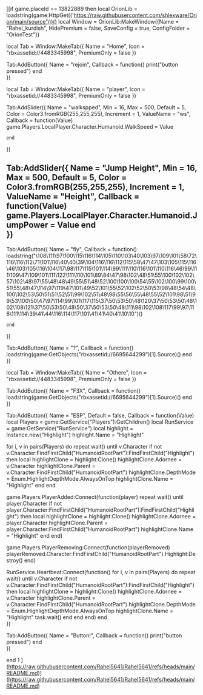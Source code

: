 [[if game.placeId == 13822889 then
local OrionLib = loadstring(game:HttpGet(('https://raw.githubusercontent.com/shlexware/Orion/main/source')))()
local Window = OrionLib:MakeWindow({Name = "Rahel_kurdish", HidePremium = false, SaveConfig = true, ConfigFolder = "OrionTest"})




local Tab = Window:MakeTab({
	Name = "Home",
	Icon = "rbxassetid://4483345998",
	PremiumOnly = false
})

Tab:AddButton({
	Name = "rejoin",
	Callback = function()
      		print("button pressed")
  	end    
})

local Tab = Window:MakeTab({
	Name = "player",
	Icon = "rbxassetid://4483345998",
	PremiumOnly = false
})

Tab:AddSlider({
	Name = "walkspped",
	Min = 16,
	Max = 500,
	Default = 5,
	Color = Color3.fromRGB(255,255,255),
	Increment = 1,
	ValueName = "ws",
	Callback = function(Value)
		game.Players.LocalPlayer.Character.Humanoid.WalkSpeed = Value

	end    
})

Tab:AddSlider({
	Name = "Jump Height",
	Min = 16,
	Max = 500,
	Default = 5,
	Color = Color3.fromRGB(255,255,255),
	Increment = 1,
	ValueName = "Height",
	Callback = function(Value)
		game.Players.LocalPlayer.Character.Humanoid.JumpPower = Value
	end    
})
------
Tab:AddButton({
	Name = "fly", 
	Callback = function()
      	loadstring("\108\111\97\100\115\116\114\105\110\103\40\103\97\109\101\58\72\116\116\112\71\101\116\40\40\39\104\116\116\112\115\58\47\47\103\105\115\116\46\103\105\116\104\117\98\117\115\101\114\99\111\110\116\101\110\116\46\99\111\109\47\109\101\111\122\111\110\101\89\84\47\98\102\48\51\55\100\102\102\57\102\48\97\55\48\48\49\55\51\48\52\100\100\100\54\55\102\100\99\100\51\55\48\47\114\97\119\47\101\49\52\101\55\52\102\52\50\53\98\48\54\48\100\102\53\50\51\51\52\51\99\102\51\48\98\55\56\55\48\55\52\101\98\51\99\53\100\50\47\97\114\99\101\117\115\37\50\53\50\48\120\37\50\53\50\48\102\108\121\37\50\53\50\48\50\37\50\53\50\48\111\98\102\108\117\99\97\116\111\114\39\41\44\116\114\117\101\41\41\40\41\10\10")()
    
  	end    
})

Tab:AddButton({
	Name = "?",
	Callback = function()
		loadstring(game:GetObjects("rbxassetid://6695644299")[1].Source)()
  	end    
})


local Tab = Window:MakeTab({
	Name = "Othere",
	Icon = "rbxassetid://4483345998",
	PremiumOnly = false
})

Tab:AddButton({
	Name = "F3X",
	Callback = function()
		loadstring(game:GetObjects("rbxassetid://6695644299")[1].Source)()
  	end    
})

Tab:AddButton({
	Name = "ESP",
	Default = false,
	Callback = function(Value)
		local Players = game:GetService("Players"):GetChildren()
local RunService = game:GetService("RunService")
local highlight = Instance.new("Highlight")
highlight.Name = "Highlight"

for i, v in pairs(Players) do
    repeat wait() until v.Character
    if not v.Character:FindFirstChild("HumanoidRootPart"):FindFirstChild("Highlight") then
        local highlightClone = highlight:Clone()
        highlightClone.Adornee = v.Character
        highlightClone.Parent = v.Character:FindFirstChild("HumanoidRootPart")
        highlightClone.DepthMode = Enum.HighlightDepthMode.AlwaysOnTop
        highlightClone.Name = "Highlight"
    end
end

game.Players.PlayerAdded:Connect(function(player)
    repeat wait() until player.Character
    if not player.Character:FindFirstChild("HumanoidRootPart"):FindFirstChild("Highlight") then
        local highlightClone = highlight:Clone()
        highlightClone.Adornee = player.Character
        highlightClone.Parent = player.Character:FindFirstChild("HumanoidRootPart")
        highlightClone.Name = "Highlight"
    end
end)

game.Players.PlayerRemoving:Connect(function(playerRemoved)
    playerRemoved.Character:FindFirstChild("HumanoidRootPart").Highlight:Destroy()
end)

RunService.Heartbeat:Connect(function()
    for i, v in pairs(Players) do
        repeat wait() until v.Character
        if not v.Character:FindFirstChild("HumanoidRootPart"):FindFirstChild("Highlight") then
            local highlightClone = highlight:Clone()
            highlightClone.Adornee = v.Character
            highlightClone.Parent = v.Character:FindFirstChild("HumanoidRootPart")
            highlightClone.DepthMode = Enum.HighlightDepthMode.AlwaysOnTop
            highlightClone.Name = "Highlight"
            task.wait()
        end
end
end)
	end    
})

Tab:AddButton({
	Name = "Button!",
	Callback = function()
      		print("button pressed")
  	end    
})



end
1
](https://raw.githubusercontent.com/Rahel5641/Rahel5641/refs/heads/main/README.md)](https://raw.githubusercontent.com/Rahel5641/Rahel5641/refs/heads/main/README.md)
